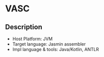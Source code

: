 # VASC

## Description
- Host Platform: JVM
- Target language: Jasmin assembler
- Impl language & tools: Java/Kotlin, ANTLR